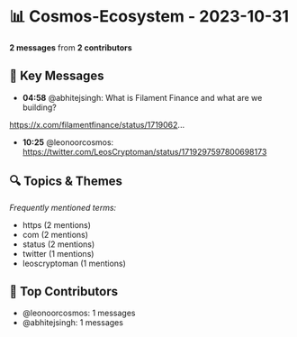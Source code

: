 # 📊 Cosmos-Ecosystem - 2023-10-31
**2 messages** from **2 contributors**

## 💬 Key Messages
- **04:58** @abhitejsingh: What is Filament Finance and what are we building? 

https://x.com/filamentfinance/status/1719062...
- **10:25** @leonoorcosmos: https://twitter.com/LeosCryptoman/status/1719297597800698173

## 🔍 Topics & Themes
*Frequently mentioned terms:*
- https (2 mentions)
- com (2 mentions)
- status (2 mentions)
- twitter (1 mentions)
- leoscryptoman (1 mentions)

## 👥 Top Contributors
- @leonoorcosmos: 1 messages
- @abhitejsingh: 1 messages